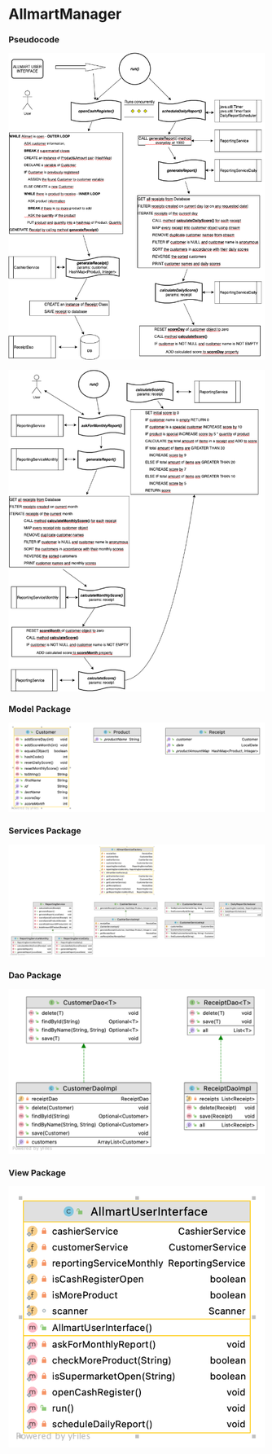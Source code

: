 # AllmartManager
### Pseudocode
![](https://github.com/Mert1980/AllmartManager/blob/main/src/main/resources/AllmartPseudocode1.png?raw=true)
<br/>
<br/>
![](https://github.com/Mert1980/AllmartManager/blob/main/src/main/resources/AllmartPseudocode2.png?raw=true)

### Model Package
![](https://github.com/Mert1980/AllmartManager/blob/main/src/main/resources/model.png?raw=true)

### Services Package
![](https://github.com/Mert1980/AllmartManager/blob/main/src/main/resources/Package%20services.png?raw=true)

### Dao Package
![](https://github.com/Mert1980/AllmartManager/blob/main/src/main/resources/Package%20dao.png?raw=true)

### View Package
![](https://github.com/Mert1980/AllmartManager/blob/main/src/main/resources/Package%20view.png?raw=true)
